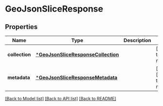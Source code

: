 # GeoJsonSliceResponse


## Properties
Name | Type | Description | Notes
------------ | ------------- | ------------- | -------------
**collection** | [***GeoJsonSliceResponseCollection**](GeoJsonSliceResponseCollection.md) |  | [default to nothing]
**metadata** | [***GeoJsonSliceResponseMetadata**](GeoJsonSliceResponseMetadata.md) |  | [optional] [default to nothing]


[[Back to Model list]](../README.md#models) [[Back to API list]](../README.md#api-endpoints) [[Back to README]](../README.md)


